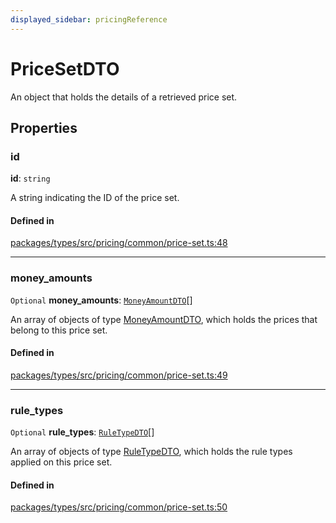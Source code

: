 ```yaml
---
displayed_sidebar: pricingReference
---
```


# PriceSetDTO

An object that holds the details of a retrieved price set.

## Properties

### id

 **id**: `string`

A string indicating the ID of the price set.

#### Defined in

[packages/types/src/pricing/common/price-set.ts:48](https://github.com/medusajs/medusa/blob/daea35fe73/packages/types/src/pricing/common/price-set.ts#L48)

___

### money\_amounts

 `Optional` **money\_amounts**: [`MoneyAmountDTO`](MoneyAmountDTO.md)[]

An array of objects of type [MoneyAmountDTO](MoneyAmountDTO.md), which holds the prices that belong to this price set.

#### Defined in

[packages/types/src/pricing/common/price-set.ts:49](https://github.com/medusajs/medusa/blob/daea35fe73/packages/types/src/pricing/common/price-set.ts#L49)

___

### rule\_types

 `Optional` **rule\_types**: [`RuleTypeDTO`](RuleTypeDTO.md)[]

An array of objects of type [RuleTypeDTO](RuleTypeDTO.md), which holds the rule types applied on this price set.

#### Defined in

[packages/types/src/pricing/common/price-set.ts:50](https://github.com/medusajs/medusa/blob/daea35fe73/packages/types/src/pricing/common/price-set.ts#L50)
